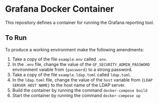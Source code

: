 # Grafana Docker Container

This repository defines a container for running the Grafana reporting
tool.

## To Run

To produce a working environment make the following amendments:

1. Take a copy of the file `example.env` called `.env`.
2. In the `.env` file, change the value of the `GF_SECURITY_ADMIN_PASSWORD`
environment vaiable from `{password}` to a strong password.
3. Take a copy of the file `example.ldap.toml` called `ldap.toml`.
4. In the `ldap.toml` file, change the value of the `host` variable
from `{LDAP SERVER HOST NAME}` to the host name of the LDAP server.
5. Build the container by running the command `docker-compose build`
6. Start the container by running the command `docker-compose up`
